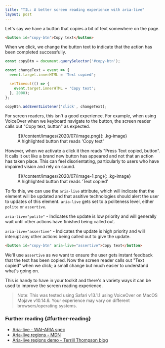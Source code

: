 ```yaml
---
title: "TIL: A better screen reading experience with aria-live"
layout: post
---
```


Let\'s say we have a button that copies a bit of text somewhere on the
page.

```html
<button id="copy-btn">Copy text</button>
```

When we click, we change the button text to indicate that the action has
been completed successfully.

```javascript
const copyBtn = document.querySelector('#copy-btn');

const changeText = event => {
  event.target.innerHTML = 'Text copied';

  setTimeout(() => {
    event.target.innerHTML = 'Copy text';
  }, 2000);
};

copyBtn.addEventListener('click', changeText);
```

For screen readers, this isn\'t a good experience. For example, when
using VoiceOver when we keyboard navigate to the button, the screen
reader calls out \"Copy text, button\" as expected.

<figure class="kg-card kg-image-card kg-card-hascaption" markdown="1">
![](/content/images/2020/07/image.png){: .kg-image}
<figcaption>
A highlighted button that reads 'Copy text'
</figcaption>
</figure>

However, when we activate a click it then reads \"Press Text copied,
button\". It calls it out like a brand new button has appeared and not
that an action has taken place. This can feel disorientating,
particularly to users who have impaired vision and rely on sound.

<figure class="kg-card kg-image-card kg-card-hascaption" markdown="1">
![](/content/images/2020/07/image-1.png){: .kg-image}
<figcaption>
A highlighted button that reads 'Text copied'
</figcaption>
</figure>

To fix this, we can use the `aria-live` attribute, which will indicate
that the element will be updated and that assitive technologies should
alert the user to updates of this element. `aria-live` gets set to a
politeness level, either `polite` or `assertive`.

`aria-live="polite"` - Indicates the update is low priority and will
generally wait until other actions have finished being called out.

`aria-live="assertive"` - Indicates the update is high priority and will
interupt any other actions being called out to give the update.

```html
<button id="copy-btn" aria-live="assertive">Copy text</button>
```

We\'ll use `assertive` as we want to ensure the user gets instant
feedback that the text has been copied. Now the screen reader calls out
\"Text copied\" when we click; a small change but much easier to
understand what\'s going on.

This is handy to have in your toolkit and there\'s a variety ways it can
be used to improve the screen reading experience.

> Note: This was tested using Safari v13.1.1 using VoiceOver on MacOS
> Mojave v10.14.6. Your experience may vary on different
> browsers/operating systems.

### Further reading {#further-reading}

- [Aria-live - WAI-ARIA spec][1]
- [Aria-live regions - MDN][2]
- [Aria-live regions demo - Terrill Thompson blog][3]

[1]: https://www.w3.org/TR/wai-aria-1.1/#aria-live
[2]: https://developer.mozilla.org/en-US/docs/Web/Accessibility/ARIA/ARIA_Live_Regions
[3]: https://terrillthompson.com/tests/aria/live-scores.html
